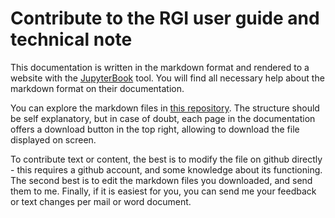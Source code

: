 # Contribute to the RGI user guide and technical note

This documentation is written in the markdown format and rendered to a website with the [JupyterBook](https://jupyterbook.org) tool. You will find all necessary help about the markdown format on their documentation.

You can explore the markdown files in [this repository](https://github.com/GLIMS-RGI/rgi_user_guide). The structure should be self explanatory, but in case of doubt, each page in the documentation offers a download button in the top right, allowing to download the file displayed on screen.

To contribute text or content, the best is to modify the file on github directly - this requires a github account, and some knowledge about its functioning. The second best is to edit the markdown files you downloaded, and send them to me. Finally, if it is easiest for you, you can send me your feedback or text changes per mail or word document.
